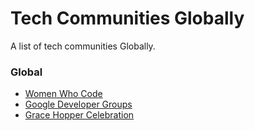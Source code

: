 # Tech Communities  Globally

A list of tech communities Globally.

### Global
- [Women Who Code](https://www.womenwhocode.com/)
- [Google Developer Groups](https://developers.google.com/community/gdg)
- [Grace Hopper Celebration](https://ghc.anitab.org)
